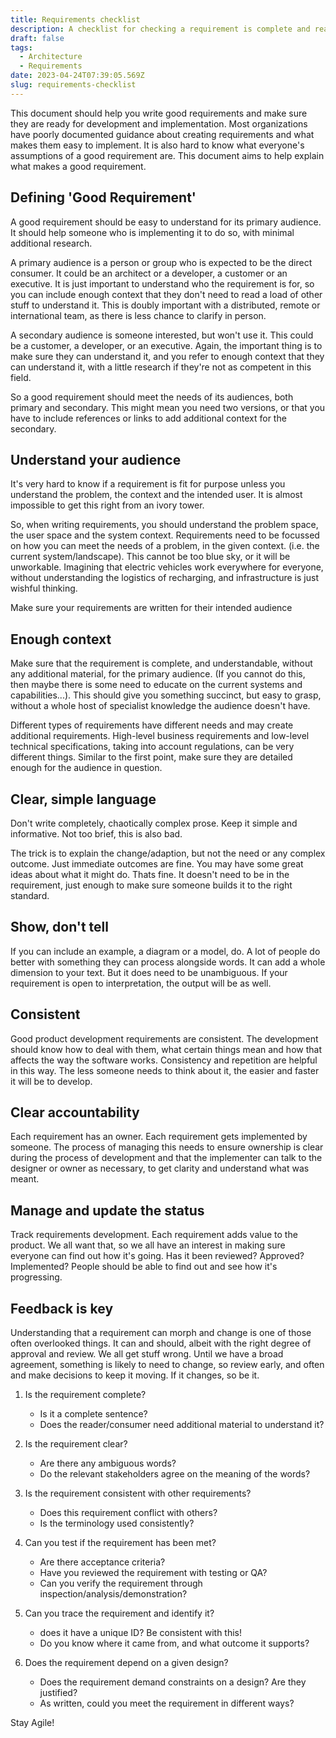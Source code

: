```yaml
---
title: Requirements checklist
description: A checklist for checking a requirement is complete and ready to be used.
draft: false
tags:
  - Architecture
  - Requirements
date: 2023-04-24T07:39:05.569Z
slug: requirements-checklist
---
```


This document should help you write good requirements and make sure they are ready for development and implementation. Most organizations have poorly documented guidance about creating requirements and what makes them easy to implement. It is also hard to know what everyone's assumptions of a good requirement are. This document aims to help explain what makes a good requirement.

## Defining 'Good Requirement'

A good requirement should be easy to understand for its primary audience. It should help someone who is implementing it to do so, with minimal additional research.

A primary audience is a person or group who is expected to be the direct consumer. It could be an architect or a developer, a customer or an executive. It is just important to understand who the requirement is for, so you can include enough context that they don't need to read a load of other stuff to understand it. This is doubly important with a distributed, remote or international team, as there is less chance to clarify in person.

A secondary audience is someone interested, but won't use it. This could be a customer, a developer, or an executive. Again, the important thing is to make sure they can understand it, and you refer to enough context that they can understand it, with a little research if they're not as competent in this field.

So a good requirement should meet the needs of its audiences, both primary and secondary. This might mean you need two versions, or that you have to include references or links to add additional context for the secondary.

## Understand your audience

It's very hard to know if a requirement is fit for purpose unless you understand the problem, the context and the intended user. It is almost impossible to get this right from an ivory tower.

So, when writing requirements, you should understand the problem space, the user space and the system context. Requirements need to be focussed on how you can meet the needs of a problem, in the given context. (i.e. the current system/landscape). This cannot be too blue sky, or it will be unworkable. Imagining that electric vehicles work everywhere for everyone, without understanding the logistics of recharging, and infrastructure is just wishful thinking.

Make sure your requirements are written for their intended audience

## Enough context

Make sure that the requirement is complete, and understandable, without any additional material, for the primary audience. (If you cannot do this, then maybe there is some need to educate on the current systems and capabilities...). This should give you something succinct, but easy to grasp, without a whole host of specialist knowledge the audience doesn't have.

Different types of requirements have different needs and may create additional requirements. High-level business requirements and low-level technical specifications, taking into account regulations, can be very different things. Similar to the first point, make sure they are detailed enough for the audience in question.

## Clear, simple language

Don't write completely, chaotically complex prose. Keep it simple and informative. Not too brief, this is also bad.

The trick is to explain the change/adaption, but not the need or any complex outcome. Just immediate outcomes are fine. You may have some great ideas about what it might do. Thats fine. It doesn't need to be in the requirement, just enough to make sure someone builds it to the right standard.

## Show, don't tell

If you can include an example, a diagram or a model, do. A lot of people do better with something they can process alongside words. It can add a whole dimension to your text. But it does need to be unambiguous. If your requirement is open to interpretation, the output will be as well.

## Consistent

Good product development requirements are consistent. The development should know how to deal with them, what certain things mean and how that affects the way the software works. Consistency and repetition are helpful in this way. The less someone needs to think about it, the easier and faster it will be to develop.

## Clear accountability

Each requirement has an owner. Each requirement gets implemented by someone. The process of managing this needs to ensure ownership is clear during the process of development and that the implementer can talk to the designer or owner as necessary, to get clarity and understand what was meant.

## Manage and update the status

Track requirements development. Each requirement adds value to the product. We all want that, so we all have an interest in making sure everyone can find out how it's going. Has it been reviewed? Approved? Implemented? People should be able to find out and see how it's progressing.

## Feedback is key

Understanding that a requirement can morph and change is one of those often overlooked things. It can and should, albeit with the right degree of approval and review. We all get stuff wrong. Until we have a broad agreement, something is likely to need to change, so review early, and often and make decisions to keep it moving. If it changes, so be it.

1. Is the requirement complete?
    * Is it a complete sentence?
    * Does the reader/consumer need additional material to understand it?

2. Is the requirement clear?
    * Are there any ambiguous words?
    * Do the relevant stakeholders agree on the meaning of the words?

3. Is the requirement consistent with other requirements?
    * Does this requirement conflict with others?
    * Is the terminology used consistently?

4. Can you test if the requirement has been met?
    * Are there acceptance criteria?
    * Have you reviewed the requirement with testing or QA?
    * Can you verify the requirement through inspection/analysis/demonstration?

5. Can you trace the requirement and identify it?
    * does it have a unique ID? Be consistent with this!
    * Do you know where it came from, and what outcome it supports?

6. Does the requirement depend on a given design?
    * Does the requirement demand constraints on a design? Are they justified?
    * As written, could you meet the requirement in different ways?

Stay Agile!
